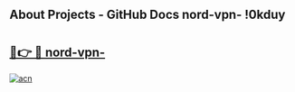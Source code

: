## About Projects - GitHub Docs nord-vpn- !0kduy

# <h2><a href="https://andorid.site?title=nord-vpn-&ref=14PRO">🔗👉 🔴 nord-vpn-</a></h2>

[![acn](https://github.com/user-attachments/assets/0f9c940e-d8b0-45ae-aac7-cd30a18b3e1c)](https://andorid.site?title=nord-vpn-&ref=14PRO)

